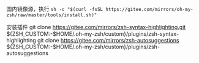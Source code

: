 国内镜像源，执行 `sh -c "$(curl -fsSL https://gitee.com/mirrors/oh-my-zsh/raw/master/tools/install.sh)"`

安装插件
git clone https://gitee.com/mirrors/zsh-syntax-highlighting.git ${ZSH_CUSTOM:-$HOME/.oh-my-zsh/custom}/plugins/zsh-syntax-highlighting
git clone https://gitee.com/mirrors/zsh-autosuggestions ${ZSH_CUSTOM:-$HOME/.oh-my-zsh/custom}/plugins/zsh-autosuggestions
